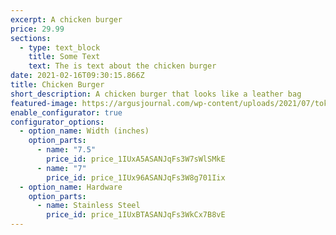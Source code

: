 ```yaml
---
excerpt: A chicken burger
price: 29.99
sections:
  - type: text_block
    title: Some Text
    text: The is text about the chicken burger
date: 2021-02-16T09:30:15.866Z
title: Chicken Burger
short_description: A chicken burger that looks like a leather bag
featured-image: https://argusjournal.com/wp-content/uploads/2021/07/tokyo-covid-stste-of-emergency.jpg
enable_configurator: true
configurator_options:
  - option_name: Width (inches)
    option_parts:
      - name: "7.5"
        price_id: price_1IUxA5ASANJqFs3W7sWlSMkE
      - name: "7"
        price_id: price_1IUx96ASANJqFs3W8g701Iix
  - option_name: Hardware
    option_parts:
      - name: Stainless Steel
        price_id: price_1IUxBTASANJqFs3WkCx7B8vE
---
```

